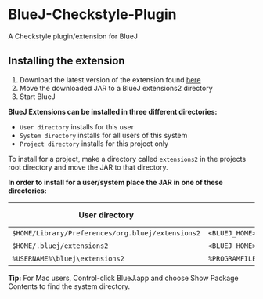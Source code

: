 # BlueJ-Checkstyle-Plugin
A Checkstyle plugin/extension for BlueJ


## Installing the extension

1. Download the latest version of the extension found [here][1]
2. Move the downloaded JAR to a BlueJ extensions2 directory
3. Start BlueJ

  **BlueJ Extensions can be installed in three different directories:**
  - `User directory` installs for this user
  - `System directory` installs for all users of this system
  - `Project directory` installs for this project only
  
To install for a project, make a directory called `extensions2` in the projects root directory and move the JAR to that directory.


**In order to install for a user/system place the JAR in one of these directories:**

| User directory                                        | System directory                                            | Operating System |
|-------------------------------------------------------|-------------------------------------------------------------|------------------|
| `$HOME/Library/Preferences/org.bluej/extensions2`     | `<BLUEJ_HOME>/BlueJ.app/Contents/Resources/Java/extensions2`| Mac              |
| `$HOME/.bluej/extensions2`                            | `<BLUEJ_HOME>/lib/extensions2`                              | Unix             |
| `%USERNAME%\bluej\extensions2`                        | `%PROGRAMFILES%\BlueJ\lib\extensions2`                      | Windows          |

**Tip:** For Mac users, Control-click BlueJ.app and choose Show Package Contents to find the system directory.

[1]: https://github.com/NTNU-IE-IIR/BlueJ-Checkstyle-Plugin/releases/latest